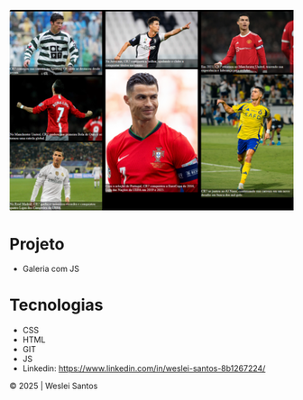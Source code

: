 ![](./img/preview.png)
# Projeto
* Galeria  com JS
# Tecnologias
* CSS
* HTML
* GIT
* JS
* Linkedin: https://www.linkedin.com/in/weslei-santos-8b1267224/ 

© 2025 | Weslei Santos